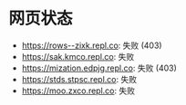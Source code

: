# 网页状态
- https://rows--zixk.repl.co: 失败 (403)
- https://sak.kmco.repl.co: 失败
- https://mization.edpjg.repl.co: 失败 (403)
- https://stds.stpsc.repl.co: 失败
- https://moo.zxco.repl.co: 失败
